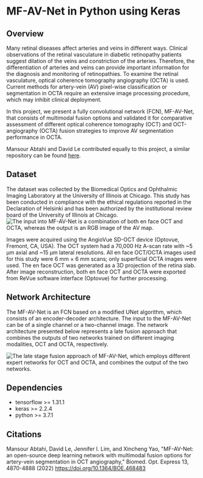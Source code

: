 MF-AV-Net in Python using Keras
===============================================================

Overview
------------
Many retinal diseases affect arteries and veins in different ways. Clinical observations of the retinal vasculature in diabetic retinopathy patients suggest dilation of the veins and constriction of the arteries. Therefore, the differentiation of arteries and veins can provide important information for the diagnosis and monitoring of retinopathies. To examine the retinal vasculature, optical coherence tomography angiography (OCTA) is used. Current methods for artery-vein (AV) pixel-wise classification or segmentation in OCTA require an extensive image processing procedure, which may inhibit clinical deployment.

In this project, we present a fully convolutional network (FCN), MF-AV-Net, that consists of multimodal fusion options and validated it for comparative assessment of different optical coherence tomography (OCT) and OCT-angiography (OCTA) fusion strategies to improve AV segmentation performance in OCTA.

Mansour Abtahi and David Le contributed equally to this project, a similar repository can be found [here](https://github.com/mansour2002/multimodal-avnet).

Dataset
------------
The dataset was collected by the Biomedical Optics and Ophthalmic Imaging Laboratory at the University of Illinois at Chicago. This study has been conducted in compliance with the ethical regulations reported in the Declaration of Helsinki and has been authorized by the institutional review board of the University of Illinois at Chicago.
![The input into MF-AV-Net is a combination of both en face OCT and OCTA, whereas the output is an RGB image of the AV map.](https://github.com/dleninja/multimodal-avnet/blob/main/misc/example_data.png?raw=true)

Images were acquired using the AngioVue SD-OCT device (Optovue, Fremont, CA, USA). The OCT system had a 70,000 Hz A-scan rate with ~5 μm axial and ~15 μm lateral resolutions. All en face OCT/OCTA images used for this study were 6 mm × 6 mm scans; only superficial OCTA images were used. The en face OCT was generated as a 3D projection of the retina slab. After image reconstruction, both en face OCT and OCTA were exported from ReVue software interface (Optovue) for further processing.

Network Architecture
------------
The MF-AV-Net is an FCN based on a modified UNet algorithm, which consists of an encoder-decoder architecture. The input to the MF-AV-Net can be of a single channel or a two-channel image. The network architecture presented below represents a late fusion approach that combines the outputs of two networks trained on different imaging modalities, OCT and OCTA, respectively.

![The late stage fusion approach of MF-AV-Net, which employs different expert networks for OCT and OCTA, and combines the output of the two networks.](https://github.com/dleninja/multimodal-avnet/blob/main/misc/figure_Late_fusion.png?raw=true)

Dependencies
------------
- tensorflow >= 1.31.1
- keras >= 2.2.4
- python >= 3.7.1

Citations
------------
Mansour Abtahi, David Le, Jennifer I. Lim, and Xincheng Yao, "MF-AV-Net: an open-source deep learning network with multimodal fusion options for artery-vein segmentation in OCT angiography," Biomed. Opt. Express 13, 4870-4888 (2022) https://doi.org/10.1364/BOE.468483

